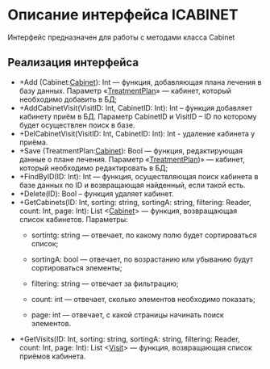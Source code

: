 # Описание интерфейса ICABINET
Интерфейс предназначен для работы с методами класса Cabinet

## Реализация интерфейса
* +Add (Cabinet:[Cabinet](https://github.com/gogganesko/Orho/blob/master/docs/Cabinet.md "объект класса Cabinet")): Int — функция, добавляющая плана лечения в базу данных. Параметр «[TreatmentPlan](https://github.com/gogganesko/Orho/blob/master/docs/TreatmentPlan.md "объект класса TreatmentPlan")» — кабинет, 
который необходимо добавить в БД;
* +AddCabinetVisit(VisitID: Int, CabinetID: Int): Int – функция добавляет кабинету приём в БД. Параметр CabinetID и VisitID – ID по которому будет осуществлен поиск в базе.
* +DelCabinetVisit(VisitID: Int, CabinetID: Int): Int - удаление кабинета у приёма.
* +Save (TreatmentPlan:[Cabinet](https://github.com/gogganesko/Orho/blob/master/docs/Cabinet.md "объект класса Cabinet")): Bool — функция, редактирующая данные о плане лечения. Параметр «[TreatmentPlan](https://github.com/gogganesko/Orho/blob/master/docs/TreatmentPlan.md "объект класса TreatmentPlan"))» — 
кабинет, который необходимо редактировать в БД;
* +FindByID(ID: Int): Int  — функция, осуществляющая поиск кабинета в базе данных по ID и возвращающая найденный, если такой есть. 
* +Delete(ID): Bool – функция удаляет кабинет.
* +GetCabinets(ID: Int, sorting: string, sortingA: string, filtering: Reader, count: Int, page: Int): List <[Cabinet](https://github.com/gogganesko/Orho/blob/master/docs/Cabinet.md "объект класса Cabinet")> — функция, возвращающая список кабинетов. 
Параметры: 
	* sortintg: string — отвечает, по какому полю будет сортироваться список;
  
	* sortingA: bool — отвечает, по возрастанию или убыванию будут сортироваться элементы;
  
	* filtering: string — отвечает за фильтрацию;
  
	* count: int — отвечает, сколько элементов необходимо показать;
  
	* page: int — отвечает, с какой страницы начинать поиск элементов.
* +GetVisits(ID: Int, sorting: string, sortingA: string, filtering: Reader, count: Int, page: Int): List <[Visit](https://github.com/gogganesko/Orho/blob/master/docs/Visit.md "объект класса Visit")> — функция, возвращающая список приёмов кабинета.